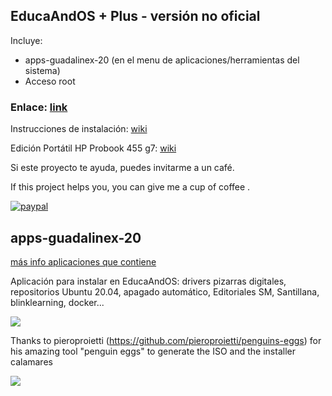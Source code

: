 ## EducaAndOS + Plus - versión no oficial

Incluye:

+ apps-guadalinex-20 (en el menu de aplicaciones/herramientas del sistema)
+ Acceso root

### Enlace:  [link](https://bit.ly/3xnJ9vl)

Instrucciones de instalación: [wiki](https://github.com/aosucas499/guadalinex/wiki/Instalación)

Edición Portátil HP Probook 455 g7: [wiki](https://github.com/aosucas499/guadalinex/wiki/hp)



Si este proyecto te ayuda, puedes invitarme a un café.


If this project helps you,  you can give me a cup of coffee .


[![paypal](https://www.paypalobjects.com/en_US/i/btn/btn_donateCC_LG.gif)](https://www.paypal.com/donate?business=FUMT27MVTRTHJ&no_recurring=0&item_name=Proyectos+TIC+Andaluc%C3%ADa&currency_code=EUR)



## apps-guadalinex-20
[más info aplicaciones que contiene](https://github.com/aosucas499/guadalinex/wiki/Apps-guadalinex20)

Aplicación para instalar en EducaAndOS: drivers pizarras digitales, repositorios Ubuntu 20.04, apagado automático, Editoriales SM, Santillana, blinklearning, docker...

![](https://github.com/aosucas499/guadalinex/blob/main/imágenes/VirtualBox_guadalinex%2020.png)


Thanks to pieroproietti (https://github.com/pieroproietti/penguins-eggs) for his amazing tool "penguin eggs" to generate the ISO and the installer calamares

![](https://github.com/aosucas499/guadalinex/blob/main/im%C3%A1genes/educaandos_install.png)

